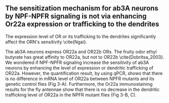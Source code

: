 ## The sensitization mechanism for ab3A neurons by NPF-NPFR signaling is not via enhancing Or22a expression or trafficking to the dendrites

The expression level of OR or its trafficking to the dendrites significantly affect the ORN's sensitivity \cite{Ngai}.

The ab3A neurons express OR22a and OR22b ORs. The fruity odor ethyl butyrate has great affinity to OR22a, but not to OR22b \cite{Dobritsa_2003}. We wondered if NPF-NPFR signaling increase the sensitivity of ab3A neurons by enhancing the level of expression or dendritic trafficking of OR22a. However, the quantification result, by using qPCR, shows that there is no difference in mRNA level of OR22a between NPFR mutants and its genetic control flies (Fig 3-A). Furthermore, the Or22a immunostaining results for the fly antennae show that there is no decrease in the dendritic trafficking level of OR22a in the NPFR mutant flies (Fig 3-B, C).